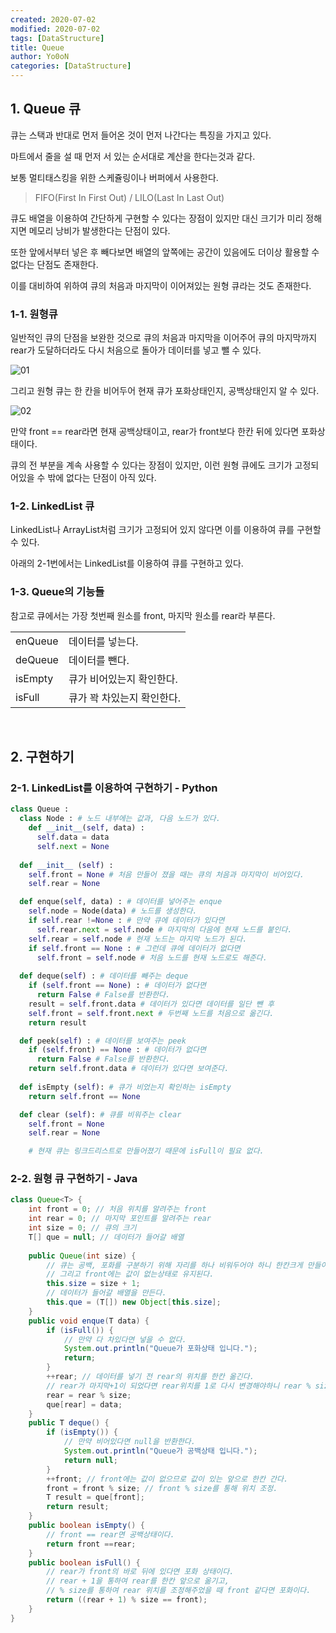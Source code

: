```yaml
---
created: 2020-07-02
modified: 2020-07-02
tags: [DataStructure]
title: Queue
author: Yo0oN
categories: [DataStructure]
---
```


## 1. Queue 큐

큐는 스택과 반대로 먼저 들어온 것이 먼저 나간다는 특징을 가지고 있다.

마트에서 줄을 설 때 먼저 서 있는 순서대로 계산을 한다는것과 같다.

보통 멀티태스킹을 위한 스케쥴링이나 버퍼에서 사용한다.

> FIFO(First In First Out) / LILO(Last In Last Out)

큐도 배열을 이용하여 간단하게 구현할 수 있다는 장점이 있지만 대신 크기가 미리 정해지면 메모리 낭비가 발생한다는 단점이 있다.

또한 앞에서부터 넣은 후 빼다보면 배열의 앞쪽에는 공간이 있음에도 더이상 활용할 수 없다는 단점도 존재한다.

이를 대비하여 위하여 큐의 처음과 마지막이 이어져있는 원형 큐라는 것도 존재한다.


### 1-1. 원형큐

일반적인 큐의 단점을 보완한 것으로 큐의 처음과 마지막을 이어주어 큐의 마지막까지 rear가 도달하더라도 다시 처음으로 돌아가 데이터를 넣고 뺄 수 있다.

![01](https://user-images.githubusercontent.com/53729311/180646804-d1e3b633-69ca-48ce-b4b2-4f8635273870.png)

그리고 원형 큐는 한 칸을 비어두어 현재 큐가 포화상태인지, 공백상태인지 알 수 있다.

![02](https://user-images.githubusercontent.com/53729311/180646807-b81aa434-29da-4d51-bc4c-78991bdc0265.jpg)

만약 front == rear라면 현재 공백상태이고, rear가 front보다 한칸 뒤에 있다면 포화상태이다.

큐의 전 부분을 계속 사용할 수 있다는 장점이 있지만, 이런 원형 큐에도 크기가 고정되어있을 수 밖에 없다는 단점이 아직 있다.

### 1-2. LinkedList 큐

LinkedList나 ArrayList처럼 크기가 고정되어 있지 않다면 이를 이용하여 큐를 구현할 수 있다.

아래의 2-1번에서는 LinkedList를 이용하여 큐를 구현하고 있다.


### 1-3. Queue의 기능들

참고로 큐에서는 가장 첫번째 원소를 front, 마지막 원소를 rear라 부른다.

<table>
  <tr>
    <td>enQueue</td>
    <td>데이터를 넣는다.</td>
  </tr>
    <tr>
    <td>deQueue</td>
    <td>데이터를 뺀다.</td>
  </tr>
    <tr>
    <td>isEmpty</td>
    <td>큐가 비어있는지 확인한다.</td>
  </tr>
    <tr>
    <td>isFull</td>
    <td>큐가 꽉 차있는지 확인한다.</td>
  </tr>
</table>

<br>

## 2. 구현하기

### 2-1. LinkedList를 이용하여 구현하기 - Python

```python
class Queue :
  class Node : # 노드 내부에는 값과, 다음 노드가 있다.
    def __init__(self, data) :
      self.data = data
      self.next = None
      
  def __init__ (self) :
    self.front = None # 처음 만들어 졌을 때는 큐의 처음과 마지막이 비어있다.
    self.rear = None

  def enque(self, data) : # 데이터를 넣어주는 enque
    self.node = Node(data) # 노드를 생성한다.
    if self.rear !=None : # 만약 큐에 데이터가 있다면
      self.rear.next = self.node # 마지막의 다음에 현재 노드를 붙인다.
    self.rear = self.node # 현재 노드는 마지막 노드가 된다.
    if self.front == None : # 그런데 큐에 데이터가 없다면
      self.front = self.node # 처음 노드를 현재 노드로도 해준다.
    
  def deque(self) : # 데이터를 빼주는 deque
    if (self.front == None) : # 데이터가 없다면
      return False # False를 반환한다.
    result = self.front.data # 데이터가 있다면 데이터를 일단 뺀 후
    self.front = self.front.next # 두번째 노드를 처음으로 옮긴다.
    return result

  def peek(self) : # 데이터를 보여주는 peek
    if (self.front) == None : # 데이터가 없다면
      return False # False를 반환한다.
    return self.front.data # 데이터가 있다면 보여준다.
 
  def isEmpty (self): # 큐가 비었는지 확인하는 isEmpty
    return self.front == None

  def clear (self): # 큐를 비워주는 clear
    self.front = None
    self.rear = None

    # 현재 큐는 링크드리스트로 만들어졌기 때문에 isFull이 필요 없다.
```


### 2-2. 원형 큐 구현하기 - Java

```java
class Queue<T> {
	int front = 0; // 처음 위치를 알려주는 front
	int rear = 0; // 마지막 포인트를 알려주는 rear
	int size = 0; // 큐의 크기
	T[] que = null; // 데이터가 들어갈 배열
	
	public Queue(int size) {
		// 큐는 공백, 포화를 구분하기 위해 자리를 하나 비워두어야 하니 한칸크게 만들어주자.
		// 그리고 front에는 값이 없는상태로 유지된다.
		this.size = size + 1; 
		// 데이터가 들어갈 배열을 만든다.
		this.que = (T[]) new Object[this.size];
	}
	public void enque(T data) {
		if (isFull()) {
			// 만약 다 차있다면 넣을 수 없다.
			System.out.println("Queue가 포화상태 입니다.");
			return;
		}
		++rear; // 데이터를 넣기 전 rear의 위치를 한칸 옮긴다.
		// rear가 마지막+1이 되었다면 rear위치를 1로 다시 변경해야하니 rear % size를 통하여 변경한다.
		rear = rear % size;
		que[rear] = data;
	}
	public T deque() {
		if (isEmpty()) {
			// 만약 비어있다면 null을 반환한다.
			System.out.println("Queue가 공백상태 입니다.");
			return null;
		}
		++front; // front에는 값이 없으므로 값이 있는 앞으로 한칸 간다. 
		front = front % size; // front % size를 통해 위치 조정.
		T result = que[front];
		return result;
	}
	public boolean isEmpty() {
		// front == rear면 공백상태이다.
		return front ==rear;
	}
	public boolean isFull() {
		// rear가 front의 바로 뒤에 있다면 포화 상태이다.
		// rear + 1을 통하여 rear를 한칸 앞으로 옮기고,
		// % size를 통하여 rear 위치를 조정해주었을 때 front 같다면 포화이다.
		return ((rear + 1) % size == front);
	}
}
```

